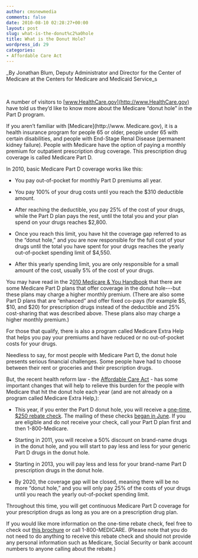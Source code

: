 ```yaml
---
author: cmsnewmedia
comments: false
date: 2010-08-10 02:28:27+00:00
layout: post
slug: what-is-the-donut%c2%a0hole
title: What is the Donut Hole?
wordpress_id: 29
categories:
- Affordable Care Act
---
```


_By Jonathan Blum, Deputy Administrator and Director for the Center of Medicare at the Centers for Medicare and Medicaid Service_s




 




A number of visitors to [www.HealthCare.gov](http://www.HealthCare.gov) have told us they’d like to know more about the Medicare “donut hole” in the Part D program.




If you aren’t familiar with [Medicare](http://www. Medicare.gov), it is a health insurance program for people 65 or older, people under 65 with certain disabilities, and people with End-Stage Renal Disease (permanent kidney failure). People with Medicare have the option of paying a monthly premium for outpatient prescription drug coverage. This prescription drug coverage is called Medicare Part D.




In 2010, basic Medicare Part D coverage works like this:






  * You pay out-of-pocket for monthly Part D premiums all year.


  * You pay 100% of your drug costs until you reach the $310 deductible amount.


  * After reaching the deductible, you pay 25% of the cost of your drugs, while the Part D plan pays the rest, until the total you and your plan spend on your drugs reaches $2,800.


  * Once you reach this limit, you have hit the coverage gap referred to as the “donut hole,” and you are now responsible for the full cost of your drugs until the total you have spent for your drugs reaches the yearly out-of-pocket spending limit of $4,550.


  * After this yearly spending limit, you are only responsible for a small amount of the cost, usually 5% of the cost of your drugs.




You may have read in the 2[010 Medicare & You Handbook](http://www.medicare.gov/Publications/Pubs/pdf/10050.pdf) that there are some Medicare Part D plans that offer coverage in the donut hole---but these plans may charge a higher monthly premium. (There are also some Part D plans that are “enhanced” and offer fixed co-pays (for example $5, $10, and $20) for prescription drugs instead of the deductible and 25% cost-sharing that was described above. These plans also may charge a higher monthly premium.)




For those that qualify, there is also a program called Medicare Extra Help that helps you pay your premiums and have reduced or no out-of-pocket costs for your drugs.




Needless to say, for most people with Medicare Part D, the donut hole presents serious financial challenges. Some people have had to choose between their rent or groceries and their prescription drugs.




But, the recent health reform law - the [Affordable Care Act](http://www.medicare.gov/Publications/Pubs/pdf/11464.pdf) - has some important changes that will help to relieve this burden for the people with Medicare that hit the donut hole each year (and are not already on a program called Medicare Extra Help,):






  * This year, if you enter the Part D donut hole, you will receive a [one-time, $250 rebate check](http://www.healthcare.gov/news/blog/moredonutchecks.html). The mailing of these checks [began in June](http://www.healthcare.gov/news/blog/moredonutchecks.html). If you are eligible and do not receive your check, call your Part D plan first and then 1-800-Medicare.


  * Starting in 2011, you will receive a 50% discount on brand-name drugs in the donut hole, and you will start to pay less and less for your generic Part D drugs in the donut hole.


  * Starting in 2013, you will pay less and less for your brand-name Part D prescription drugs in the donut hole.


  * By 2020, the coverage gap will be closed, meaning there will be no more “donut hole,” and you will only pay 25% of the costs of your drugs until you reach the yearly out-of-pocket spending limit.




Throughout this time, you will get continuous Medicare Part D coverage for your prescription drugs as long as you are on a prescription drug plan.




If you would like more information on the one-time rebate check, feel free to check out [this brochure](http://www.medicare.gov/Publications/Pubs/pdf/11464.pdf) or call 1-800-MEDICARE. (Please note that you do not need to do anything to receive this rebate check and should not provide any personal information such as Medicare, Social Security or bank account numbers to anyone calling about the rebate.)




 
